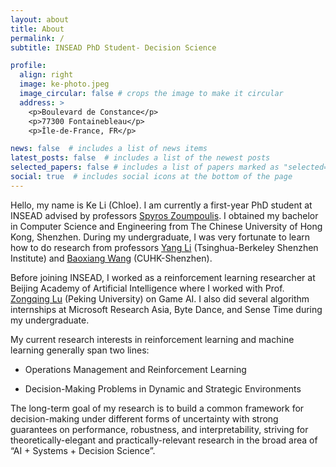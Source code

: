 ```yaml
---
layout: about
title: About
permalink: /
subtitle: INSEAD PhD Student- Decision Science

profile:
  align: right
  image: ke-photo.jpeg
  image_circular: false # crops the image to make it circular
  address: >
    <p>Boulevard de Constance</p>
    <p>77300 Fontainebleau</p>
    <p>Île-de-France, FR</p>

news: false  # includes a list of news items
latest_posts: false  # includes a list of the newest posts
selected_papers: false # includes a list of papers marked as "selected={true}"
social: true  # includes social icons at the bottom of the page
---
```


Hello, my name is Ke Li (Chloe). I am currently a first-year PhD student at INSEAD advised by professors [Spyros Zoumpoulis](https://www.insead.edu/faculty/spyros-zoumpoulis). I obtained my bachelor in Computer Science and Engineering from The Chinese University of Hong Kong, Shenzhen. During my undergraduate, I was very fortunate to learn how to do research from professors [Yang Li](http://yangli-feasibility.com/home/) (Tsinghua-Berkeley Shenzhen Institute) and [Baoxiang Wang](https://bxiangwang.github.io/) (CUHK-Shenzhen). 

Before joining INSEAD, I worked as a reinforcement learning researcher at Beijing Academy of Artificial Intelligence where I worked with Prof. [Zongqing Lu](https://z0ngqing.github.io/) (Peking University) on Game AI. I also did several algorithm internships at Microsoft Research Asia, Byte Dance, and Sense Time during my undergraduate.

My current research interests in reinforcement learning and machine learning generally span two lines:

- Operations Management and Reinforcement Learning

- Decision-Making Problems in Dynamic and Strategic Environments

The long-term goal of my research is to build a common framework for decision-making under different forms of uncertainty with strong guarantees on performance, robustness, and interpretability, striving for theoretically-elegant and practically-relevant research in the broad area of “AI + Systems + Decision Science”.